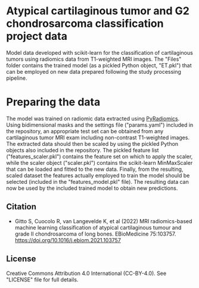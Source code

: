 # Atypical cartilaginous tumor and G2 chondrosarcoma classification project data

Model data developed with scikit-learn for the classification of cartilaginous tumors using radiomics data from T1-weighted MRI images.
The "Files" folder contains the trained model (as a pickled Python object, "ET.pkl") that can be employed on new data prepared following the study processing pipeline.

# Preparing the data

The model was trained on radiomic data extracted using [PyRadiomics](https://pyradiomics.readthedocs.io/en/latest/). Using bidimensional masks and the settings file ("params.yaml") included in the repository, an appropriate test set can be obtained from any cartilaginous tumor MRI exam including non-contrast T1-weighted images.
The extracted data should then be scaled by using the pickled Python objects also included in the repository. The pickled feature list ("features_scaler.pkl") contains the feature set on which to apply the scaler, while the scaler object ("scaler.pkl") contains the scikit-learn MinMaxScaler that can be loaded and fitted to the new data.
Finally, from the resulting, scaled dataset the features actually employed to train the model should be selected (included in the "features_model.pkl" file). The resulting data can now be used by the included trained model to obtain new predictions.

## Citation

- Gitto S, Cuocolo R, van Langevelde K, et al (2022) MRI radiomics-based machine learning classification of atypical cartilaginous tumour and grade II chondrosarcoma of long bones. EBioMedicine 75:103757. https://doi.org/10.1016/j.ebiom.2021.103757

## License

Creative Commons Attribution 4.0 International (CC-BY-4.0). See "LICENSE" file for full details.
